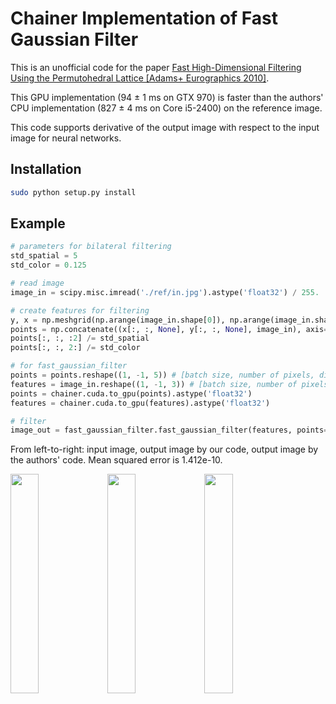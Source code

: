 # Chainer Implementation of Fast Gaussian Filter

This is an unofficial code for the paper [Fast High-Dimensional Filtering Using the Permutohedral Lattice \[Adams+ Eurographics 2010\]](https://graphics.stanford.edu/papers/permutohedral/).

This GPU implementation (94 &plusmn; 1 ms on GTX 970) is faster than the authors' CPU implementation (827 &plusmn; 4 ms on Core i5-2400) on the reference image.

This code supports derivative of the output image with respect to the input image for neural networks.

## Installation

```sh
sudo python setup.py install
```

## Example

```python
# parameters for bilateral filtering
std_spatial = 5
std_color = 0.125

# read image
image_in = scipy.misc.imread('./ref/in.jpg').astype('float32') / 255.

# create features for filtering
y, x = np.meshgrid(np.arange(image_in.shape[0]), np.arange(image_in.shape[1]), indexing='ij')
points = np.concatenate((x[:, :, None], y[:, :, None], image_in), axis=-1)
points[:, :, :2] /= std_spatial
points[:, :, 2:] /= std_color

# for fast_gaussian_filter
points = points.reshape((1, -1, 5)) # [batch size, number of pixels, dim of points]
features = image_in.reshape((1, -1, 3)) # [batch size, number of pixels, dim of image]
points = chainer.cuda.to_gpu(points).astype('float32')
features = chainer.cuda.to_gpu(features).astype('float32')

# filter
image_out = fast_gaussian_filter.fast_gaussian_filter(features, points=points)
```

From left-to-right: input image, output image by our code, output image by the authors' code. Mean squared error is 1.412e-10.
<p float="left">
    <img src ="https://raw.githubusercontent.com/hiroharu-kato/fast_gaussian_filter/master/ref/in.jpg" width="30%">
    <img src ="https://raw.githubusercontent.com/hiroharu-kato/fast_gaussian_filter/master/ref/out.jpg" width="30%">
    <img src ="https://raw.githubusercontent.com/hiroharu-kato/fast_gaussian_filter/master/ref/ref.jpg" width="30%">
</p>
